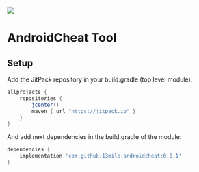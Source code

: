 [![](https://jitpack.io/v/13mile/androidcheat.svg)](https://jitpack.io/#13mile/androidcheat)

# AndroidCheat Tool


## Setup
Add the JitPack repository in your build.gradle (top level module):
```gradle
allprojects {
    repositories {
        jcenter()
        maven { url "https://jitpack.io" }
    }
}
```

And add next dependencies in the build.gradle of the module:
```gradle
dependencies {
    implementation 'com.github.13mile:androidcheat:0.0.1'
}
```